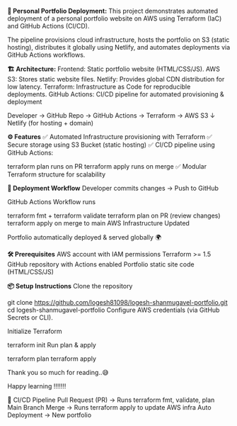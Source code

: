 **🚀 Personal Portfolio Deployment:**
This project demonstrates automated deployment of a personal portfolio website on AWS using Terraform (IaC) and GitHub Actions (CI/CD).

The pipeline provisions cloud infrastructure, hosts the portfolio on S3 (static hosting), distributes it globally using Netlify, and automates deployments via GitHub Actions workflows.

**🏗️ Architecture:**
Frontend: Static portfolio website (HTML/CSS/JS).
AWS S3: Stores static website files.
Netlify: Provides global CDN distribution for low latency.
Terraform: Infrastructure as Code for reproducible deployments.
GitHub Actions: CI/CD pipeline for automated provisioning & deployment

Developer → GitHub Repo → GitHub Actions → Terraform → AWS S3
                                              ↓
                                           Netlify (for hosting + domain)


**⚙️ Features**
✅ Automated Infrastructure provisioning with Terraform ✅ Secure storage using S3 Bucket (static hosting) ✅ CI/CD pipeline using GitHub Actions:

terraform plan runs on PR
terraform apply runs on merge ✅ Modular Terraform structure for scalability


**🚀 Deployment Workflow**
Developer commits changes → Push to GitHub

GitHub Actions Workflow runs

terraform fmt + terraform validate
terraform plan on PR (review changes)
terraform apply on merge to main
AWS Infrastructure Updated

Portfolio automatically deployed & served globally 🌍

**🛠️ Prerequisites**
AWS account with IAM permissions
Terraform >= 1.5
GitHub repository with Actions enabled
Portfolio static site code (HTML/CSS/JS)


**📦 Setup Instructions**
Clone the repository

git clone https://github.com/logesh81098/logesh-shanmugavel-portfolio.git
cd logesh-shanmugavel-portfolio
Configure AWS credentials (via GitHub Secrets or CLI).

Initialize Terraform

terraform init
Run plan & apply

terraform plan
terraform apply

Thank you so much for reading..😅

Happy learning !!!!!!!


🔄 CI/CD Pipeline
Pull Request (PR) → Runs terraform fmt, validate, plan
Main Branch Merge → Runs terraform apply to update AWS infra
Auto Deployment → New portfolio 
